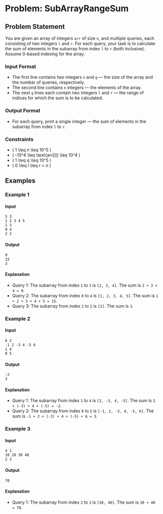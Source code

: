 # Problem: SubArrayRangeSum

## Problem Statement

You are given an array of integers `arr` of size `n`, and multiple queries, each consisting of two integers `l` and `r`. For each query, your task is to calculate the sum of elements in the subarray from index `l` to `r` (both inclusive). Assume 0-based indexing for the array.

### Input Format
- The first line contains two integers `n` and `q` — the size of the array and the number of queries, respectively.
- The second line contains `n` integers — the elements of the array.
- The next `q` lines each contain two integers `l` and `r` — the range of indices for which the sum is to be calculated.

### Output Format
- For each query, print a single integer — the sum of elements in the subarray from index `l` to `r`.

### Constraints
- \( 1 \leq n \leq 10^5 \)
- \( -10^4 \leq \text{arr[i]} \leq 10^4 \)
- \( 1 \leq q \leq 10^5 \)
- \( 0 \leq l \leq r < n \)

## Examples

### Example 1
#### Input
```plaintext
5 3
1 2 3 4 5
1 3
0 4
2 2
```
#### Output
```plaintext
9
15
3
```
#### Explanation
- Query 1: The subarray from index `1` to `3` is `[2, 3, 4]`. The sum is `2 + 3 + 4 = 9`.
- Query 2: The subarray from index `0` to `4` is `[1, 2, 3, 4, 5]`. The sum is `1 + 2 + 3 + 4 + 5 = 15`.
- Query 3: The subarray from index `2` to `2` is `[3]`. The sum is `3`.

### Example 2
#### Input
```plaintext
6 2
-1 2 -3 4 -5 6
1 4
0 5
```
#### Output
```plaintext
-2
3
```
#### Explanation
- Query 1: The subarray from index `1` to `4` is `[2, -3, 4, -5]`. The sum is `2 + (-3) + 4 + (-5) = -2`.
- Query 2: The subarray from index `0` to `5` is `[-1, 2, -3, 4, -5, 6]`. The sum is `-1 + 2 + (-3) + 4 + (-5) + 6 = 3`.

### Example 3
#### Input
```plaintext
4 1
10 20 30 40
2 3
```
#### Output
```plaintext
70
```
#### Explanation
- Query 1: The subarray from index `2` to `3` is `[30, 40]`. The sum is `30 + 40 = 70`.
